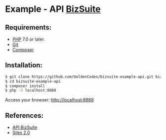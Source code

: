 # 
Example - API [BizSuite](http://www.bizsuite.com.br)  
==============================

Requirements:
-------
- [PHP](http://www.php.net/) 7.0 or later.
- [Git](https://git-scm.com/downloads)
- [Composer](https://getcomposer.org/)


Installation:
-------
```bash
$ git clone https://github.com/GoldenCodes/bizsuite-example-api.git bizsuite-example-api
$ cd bizsuite-example-api
$ composer install
$ php -S localhost:8888
```
Access your browser: [http://localhost:8888](http://localhost:8888)

References: 
-------
- [API BizSuite](https://documenter.getpostman.com/view/2210616/bizsuite/713eGav)
- [Silex 2.0](https://silex.symfony.com/doc/2.0/)

